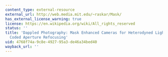 ```yaml
---
content_type: external-resource
external_url: http://web.media.mit.edu/~raskar/Mask/
has_external_license_warning: true
license: https://en.wikipedia.org/wiki/All_rights_reserved
status: ''
title: 'Dappled Photography: Mask Enhanced Cameras for Heterodyned Light Fields and
  Coded Aperture Refocusing'
uid: 4768f74a-9c8e-4927-95a3-de46a34bed40
wayback_url: ''
---
```

